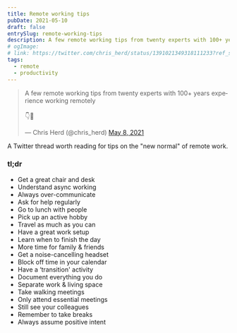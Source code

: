 ```yaml
---
title: Remote working tips
pubDate: 2021-05-10
draft: false
entrySlug: remote-working-tips
description: A few remote working tips from twenty experts with 100+ years experience working remotely.
# ogImage:
# link: https://twitter.com/chris_herd/status/1391021349318111233?ref_src=twsrc%5Etfw
tags:
  - remote
  - productivity
---
```


<blockquote class="twitter-tweet" data-dnt="true" data-theme="light"><p lang="en" dir="ltr">A few remote working tips from twenty experts with 100+ years experience working remotely <br /><br />👇🧵</p>&mdash; Chris Herd (@chris_herd) <a href="https://twitter.com/chris_herd/status/1391021349318111233?ref_src=twsrc%5Etfw">May 8, 2021</a></blockquote> <script async src="https://platform.twitter.com/widgets.js" charset="utf-8"></script>

A Twitter thread worth reading for tips on the "new normal" of remote work.

### tl;dr

- Get a great chair and desk
- Understand async working
- Always over-communicate
- Ask for help regularly
- Go to lunch with people
- Pick up an active hobby
- Travel as much as you can
- Have a great work setup
- Learn when to finish the day
- More time for family & friends
- Get a noise-cancelling headset
- Block off time in your calendar
- Have a ‘transition' activity
- Document everything you do
- Separate work & living space
- Take walking meetings
- Only attend essential meetings
- Still see your colleagues
- Remember to take breaks
- Always assume positive intent
